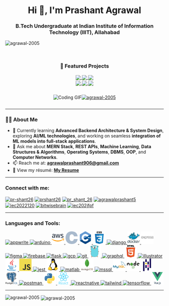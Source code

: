 <h1 align="center">Hi 👋, I'm Prashant Agrawal</h1>
<h3 align="center">B.Tech Undergraduate at Indian Institute of Information Technology (IIIT), Allahabad</h3>

<p align="left"> <img src="https://komarev.com/ghpvc/?username=agrawal-2005&label=Visitors&color=0e75b6&style=flat" alt="agrawal-2005" /> </p>

<br>
<h3 align="center">🚀 Featured Projects</h3>
<p align="center">
  <a href="https://github.com/agrawal-2005/WindowShop_AI.git">
    <img align="center" src="https://github-readme-stats.vercel.app/api/pin/?username=agrawal-2005&repo=WindowShop_AI" />
  </a>
  <a href="https://github.com/agrawal-2005/Letsdress.AI.git">
    <img align="center" src="https://github-readme-stats.vercel.app/api/pin/?username=agrawal-2005&repo=Letsdress.AI" />
  </a>
  <a href="https://github.com/agrawal-2005/PyRuntimeForge">
    <img align="center" src="https://github-readme-stats.vercel.app/api/pin/?username=agrawal-2005&repo=PyRuntimeForge" />
  </a>
  <br />
  <a href="https://github.com/agrawal-2005/PolicyFinder">
    <img align="center" src="https://github-readme-stats.vercel.app/api/pin/?username=agrawal-2005&repo=PolicyFinder" />
  </a>
  <a href="https://github.com/agrawal-2005/CODEEASY">
    <img align="center" src="https://github-readme-stats.vercel.app/api/pin/?username=agrawal-2005&repo=Codeeasy" />
  </a>
  <a href="https://github.com/agrawal-2005/BDA_LAB">
    <img align="center" src="https://github-readme-stats.vercel.app/api/pin/?username=agrawal-2005&repo=BDA_LAB" />
  </a>
</p>

<div align="center" style="display: flex; align-items: center; justify-content: center; flex-wrap: wrap;">
  <div>
    <img src="https://media0.giphy.com/media/v1.Y2lkPTc5MGI3NjExM212djdwazkxOWg1Ymw4ZnV3N3Y4N2IyZGtuZDdoemFwZjltdnJlbyZlcD12MV9pbnRlcm5hbF9naWZfYnlfaWQmY3Q9Zw/bGgsc5mWoryfgKBx1u/giphy.gif" width="250" alt="Coding GIF" />
  </div>
  <div>
    <p align="center">
      <a href="https://github.com/ryo-ma/github-profile-trophy">
        <img src="https://github-profile-trophy.vercel.app/?username=agrawal-2005" alt="agrawal-2005" />
      </a>
    </p>
  </div>
</div>

<hr >
<h3>🧑‍💻 About Me</h3>
<ul>
  <li>🌱 Currently learning <strong>Advanced Backend Architecture & System Design</strong>, exploring <strong>AI/ML technologies</strong>, and working on seamless <strong>integration of ML models into full-stack applications</strong>.</li>
  <li>💬 Ask me about <strong>MERN Stack</strong>, <strong>REST APIs</strong>, <strong>Machine Learning</strong>, <strong>Data Structures & Algorithms</strong>, <strong>Operating Systems</strong>, <strong>DBMS</strong>, <strong>OOP</strong>, and <strong>Computer Networks</strong>.</li>
  <li>📫 Reach me at: <strong><a href="mailto:agrawalprashant906@gmail.com">agrawalprashant906@gmail.com</a></strong></li>
  <li>📄 View my résumé: <a href="https://drive.google.com/file/d/1U-0esvevNAQShLWK690FjvRF66ODjy4s/view?usp=drivesdk" target="_blank"><strong>My Resume</strong></a></li>
</ul>

<hr>
<h3 align="left">Connect with me:</h3>
<p align="left">
<a href="https://linkedin.com/in/pr-shant26" target="blank"><img align="center" src="https://raw.githubusercontent.com/rahuldkjain/github-profile-readme-generator/master/src/images/icons/Social/linked-in-alt.svg" alt="pr-shant26" height="30" width="40" /></a>
<a href="https://fb.com/prshant26" target="blank"><img align="center" src="https://raw.githubusercontent.com/rahuldkjain/github-profile-readme-generator/master/src/images/icons/Social/facebook.svg" alt="prshant26" height="30" width="40" /></a>
<a href="https://instagram.com/pr_shant_26" target="blank"><img align="center" src="https://raw.githubusercontent.com/rahuldkjain/github-profile-readme-generator/master/src/images/icons/Social/instagram.svg" alt="pr_shant_26" height="30" width="40" /></a>
<a href="https://www.hackerrank.com/agrawalprashant5" target="blank"><img align="center" src="https://raw.githubusercontent.com/rahuldkjain/github-profile-readme-generator/master/src/images/icons/Social/hackerrank.svg" alt="agrawalprashant5" height="30" width="40" /></a>
<a href="https://codeforces.com/profile/iec2022120" target="blank"><img align="center" src="https://raw.githubusercontent.com/rahuldkjain/github-profile-readme-generator/master/src/images/icons/Social/codeforces.svg" alt="iec2022120" height="30" width="40" /></a>
<a href="https://www.leetcode.com/bitwisebrain" target="blank"><img align="center" src="https://raw.githubusercontent.com/rahuldkjain/github-profile-readme-generator/master/src/images/icons/Social/leet-code.svg" alt="bitwisebrain" height="30" width="40" /></a>
<a href="https://auth.geeksforgeeks.org/user/iec202jfpf" target="blank"><img align="center" src="https://raw.githubusercontent.com/rahuldkjain/github-profile-readme-generator/master/src/images/icons/Social/geeks-for-geeks.svg" alt="iec202jfpf" height="30" width="40" /></a>
</p>

<hr>

<h3 align="left">Languages and Tools:</h3>
<p align="left"> <a href="https://appwrite.io" target="_blank" rel="noreferrer"> <img src="https://www.vectorlogo.zone/logos/appwriteio/appwriteio-icon.svg" alt="appwrite" width="40" height="40"/> </a> <a href="https://www.arduino.cc/" target="_blank" rel="noreferrer"> <img src="https://cdn.worldvectorlogo.com/logos/arduino-1.svg" alt="arduino" width="40" height="40"/> </a> <a href="https://aws.amazon.com" target="_blank" rel="noreferrer"> <img src="https://raw.githubusercontent.com/devicons/devicon/master/icons/amazonwebservices/amazonwebservices-original-wordmark.svg" alt="aws" width="40" height="40"/> </a> <a href="https://www.cprogramming.com/" target="_blank" rel="noreferrer"> <img src="https://raw.githubusercontent.com/devicons/devicon/master/icons/c/c-original.svg" alt="c" width="40" height="40"/> </a> <a href="https://www.w3schools.com/cpp/" target="_blank" rel="noreferrer"> <img src="https://raw.githubusercontent.com/devicons/devicon/master/icons/cplusplus/cplusplus-original.svg" alt="cplusplus" width="40" height="40"/> </a> <a href="https://www.w3schools.com/css/" target="_blank" rel="noreferrer"> <img src="https://raw.githubusercontent.com/devicons/devicon/master/icons/css3/css3-original-wordmark.svg" alt="css3" width="40" height="40"/> </a> <a href="https://www.djangoproject.com/" target="_blank" rel="noreferrer"> <img src="https://cdn.worldvectorlogo.com/logos/django.svg" alt="django" width="40" height="40"/> </a> <a href="https://www.docker.com/" target="_blank" rel="noreferrer"> <img src="https://raw.githubusercontent.com/devicons/devicon/master/icons/docker/docker-original-wordmark.svg" alt="docker" width="40" height="40"/> </a> <a href="https://expressjs.com" target="_blank" rel="noreferrer"> <img src="https://raw.githubusercontent.com/devicons/devicon/master/icons/express/express-original-wordmark.svg" alt="express" width="40" height="40"/> </a> <a href="https://www.figma.com/" target="_blank" rel="noreferrer"> <img src="https://www.vectorlogo.zone/logos/figma/figma-icon.svg" alt="figma" width="40" height="40"/> </a> <a href="https://firebase.google.com/" target="_blank" rel="noreferrer"> <img src="https://www.vectorlogo.zone/logos/firebase/firebase-icon.svg" alt="firebase" width="40" height="40"/> </a> <a href="https://flask.palletsprojects.com/" target="_blank" rel="noreferrer"> <img src="https://www.vectorlogo.zone/logos/pocoo_flask/pocoo_flask-icon.svg" alt="flask" width="40" height="40"/> </a> <a href="https://cloud.google.com" target="_blank" rel="noreferrer"> <img src="https://www.vectorlogo.zone/logos/google_cloud/google_cloud-icon.svg" alt="gcp" width="40" height="40"/> </a> <a href="https://git-scm.com/" target="_blank" rel="noreferrer"> <img src="https://www.vectorlogo.zone/logos/git-scm/git-scm-icon.svg" alt="git" width="40" height="40"/> </a> <a href="https://golang.org" target="_blank" rel="noreferrer"> <img src="https://raw.githubusercontent.com/devicons/devicon/master/icons/go/go-original.svg" alt="go" width="40" height="40"/> </a> <a href="https://graphql.org" target="_blank" rel="noreferrer"> <img src="https://www.vectorlogo.zone/logos/graphql/graphql-icon.svg" alt="graphql" width="40" height="40"/> </a> <a href="https://www.w3.org/html/" target="_blank" rel="noreferrer"> <img src="https://raw.githubusercontent.com/devicons/devicon/master/icons/html5/html5-original-wordmark.svg" alt="html5" width="40" height="40"/> </a> <a href="https://www.adobe.com/in/products/illustrator.html" target="_blank" rel="noreferrer"> <img src="https://www.vectorlogo.zone/logos/adobe_illustrator/adobe_illustrator-icon.svg" alt="illustrator" width="40" height="40"/> </a> <a href="https://www.java.com" target="_blank" rel="noreferrer"> <img src="https://raw.githubusercontent.com/devicons/devicon/master/icons/java/java-original.svg" alt="java" width="40" height="40"/> </a> <a href="https://developer.mozilla.org/en-US/docs/Web/JavaScript" target="_blank" rel="noreferrer"> <img src="https://raw.githubusercontent.com/devicons/devicon/master/icons/javascript/javascript-original.svg" alt="javascript" width="40" height="40"/> </a> <a href="https://jestjs.io" target="_blank" rel="noreferrer"> <img src="https://www.vectorlogo.zone/logos/jestjsio/jestjsio-icon.svg" alt="jest" width="40" height="40"/> </a> <a href="https://www.linux.org/" target="_blank" rel="noreferrer"> <img src="https://raw.githubusercontent.com/devicons/devicon/master/icons/linux/linux-original.svg" alt="linux" width="40" height="40"/> </a> <a href="https://www.mathworks.com/" target="_blank" rel="noreferrer"> <img src="https://upload.wikimedia.org/wikipedia/commons/2/21/Matlab_Logo.png" alt="matlab" width="40" height="40"/> </a> <a href="https://www.mongodb.com/" target="_blank" rel="noreferrer"> <img src="https://raw.githubusercontent.com/devicons/devicon/master/icons/mongodb/mongodb-original-wordmark.svg" alt="mongodb" width="40" height="40"/> </a> <a href="https://www.microsoft.com/en-us/sql-server" target="_blank" rel="noreferrer"> <img src="https://www.svgrepo.com/show/303229/microsoft-sql-server-logo.svg" alt="mssql" width="40" height="40"/> </a> <a href="https://www.mysql.com/" target="_blank" rel="noreferrer"> <img src="https://raw.githubusercontent.com/devicons/devicon/master/icons/mysql/mysql-original-wordmark.svg" alt="mysql" width="40" height="40"/> </a> <a href="https://nodejs.org" target="_blank" rel="noreferrer"> <img src="https://raw.githubusercontent.com/devicons/devicon/master/icons/nodejs/nodejs-original-wordmark.svg" alt="nodejs" width="40" height="40"/> </a> 
<a href="https://pandas.pydata.org/" target="_blank" rel="noreferrer"> <img src="https://raw.githubusercontent.com/devicons/devicon/2ae2a900d2f041da66e950e4d48052658d850630/icons/pandas/pandas-original.svg" alt="pandas" width="40" height="40"/> </a> <a href="https://www.postgresql.org" target="_blank" rel="noreferrer"> <img src="https://raw.githubusercontent.com/devicons/devicon/master/icons/postgresql/postgresql-original-wordmark.svg" alt="postgresql" width="40" height="40"/> </a> <a href="https://postman.com" target="_blank" rel="noreferrer"> <img src="https://www.vectorlogo.zone/logos/getpostman/getpostman-icon.svg" alt="postman" width="40" height="40"/> </a> <a href="https://www.python.org" target="_blank" rel="noreferrer"> <img src="https://raw.githubusercontent.com/devicons/devicon/master/icons/python/python-original.svg" alt="python" width="40" height="40"/> </a> <a href="https://reactjs.org/" target="_blank" rel="noreferrer"> <img src="https://raw.githubusercontent.com/devicons/devicon/master/icons/react/react-original-wordmark.svg" alt="react" width="40" height="40"/> </a> <a href="https://reactnative.dev/" target="_blank" rel="noreferrer"> <img src="https://reactnative.dev/img/header_logo.svg" alt="reactnative" width="40" height="40"/> </a>
<a href="https://tailwindcss.com/" target="_blank" rel="noreferrer"> <img src="https://www.vectorlogo.zone/logos/tailwindcss/tailwindcss-icon.svg" alt="tailwind" width="40" height="40"/> </a> <a href="https://www.tensorflow.org" target="_blank" rel="noreferrer"> <img src="https://www.vectorlogo.zone/logos/tensorflow/tensorflow-icon.svg" alt="tensorflow" width="40" height="40"/> </a> <a href="https://vuejs.org/" target="_blank" rel="noreferrer"> <img src="https://raw.githubusercontent.com/devicons/devicon/master/icons/vuejs/vuejs-original-wordmark.svg" alt="vuejs" width="40" height="40"/> </a> </p>

<hr>
  <p><img align="left" src="https://github-readme-stats.vercel.app/api/top-langs?username=agrawal-2005&show_icons=true&locale=en&layout=compact" alt="agrawal-2005" /></p>

<p>&nbsp;<img align="center" src="https://github-readme-stats.vercel.app/api?username=agrawal-2005&show_icons=true&locale=en" alt="agrawal-2005" /></p>
